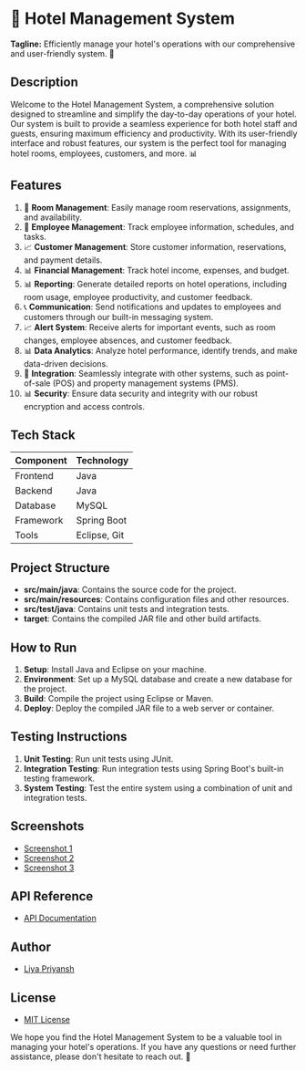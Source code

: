 
🚀 **Hotel Management System**
===========================

**Tagline:** Efficiently manage your hotel's operations with our comprehensive and user-friendly system. 🏨

**Description**
----------------

Welcome to the Hotel Management System, a comprehensive solution designed to streamline and simplify the day-to-day operations of your hotel. Our system is built to provide a seamless experience for both hotel staff and guests, ensuring maximum efficiency and productivity. With its user-friendly interface and robust features, our system is the perfect tool for managing hotel rooms, employees, customers, and more. 📊

**Features**
------------

1. 🏨 **Room Management**: Easily manage room reservations, assignments, and availability.
2. 👥 **Employee Management**: Track employee information, schedules, and tasks.
3. 📈 **Customer Management**: Store customer information, reservations, and payment details.
4. 📊 **Financial Management**: Track hotel income, expenses, and budget.
5. 📊 **Reporting**: Generate detailed reports on hotel operations, including room usage, employee productivity, and customer feedback.
6. 📞 **Communication**: Send notifications and updates to employees and customers through our built-in messaging system.
7. 📈 **Alert System**: Receive alerts for important events, such as room changes, employee absences, and customer feedback.
8. 📊 **Data Analytics**: Analyze hotel performance, identify trends, and make data-driven decisions.
9. 📁 **Integration**: Seamlessly integrate with other systems, such as point-of-sale (POS) and property management systems (PMS).
10. 📊 **Security**: Ensure data security and integrity with our robust encryption and access controls.

**Tech Stack**
-------------

| Component | Technology |
| --- | --- |
| Frontend | Java |
| Backend | Java |
| Database | MySQL |
| Framework | Spring Boot |
| Tools | Eclipse, Git |

**Project Structure**
-------------------

* **src/main/java**: Contains the source code for the project.
* **src/main/resources**: Contains configuration files and other resources.
* **src/test/java**: Contains unit tests and integration tests.
* **target**: Contains the compiled JAR file and other build artifacts.

**How to Run**
--------------

1. **Setup**: Install Java and Eclipse on your machine.
2. **Environment**: Set up a MySQL database and create a new database for the project.
3. **Build**: Compile the project using Eclipse or Maven.
4. **Deploy**: Deploy the compiled JAR file to a web server or container.

**Testing Instructions**
-------------------------

1. **Unit Testing**: Run unit tests using JUnit.
2. **Integration Testing**: Run integration tests using Spring Boot's built-in testing framework.
3. **System Testing**: Test the entire system using a combination of unit and integration tests.

**Screenshots**
--------------

* [Screenshot 1](https://example.com/screenshot1.png)
* [Screenshot 2](https://example.com/screenshot2.png)
* [Screenshot 3](https://example.com/screenshot3.png)

**API Reference**
----------------

* [API Documentation](https://example.com/api-docs)

**Author**
---------

* [Liya Priyansh](https://priyanshliya.netlify.app/)

**License**
---------

* [MIT License](https://opensource.org/licenses/MIT)

We hope you find the Hotel Management System to be a valuable tool in managing your hotel's operations. If you have any questions or need further assistance, please don't hesitate to reach out. 📲
